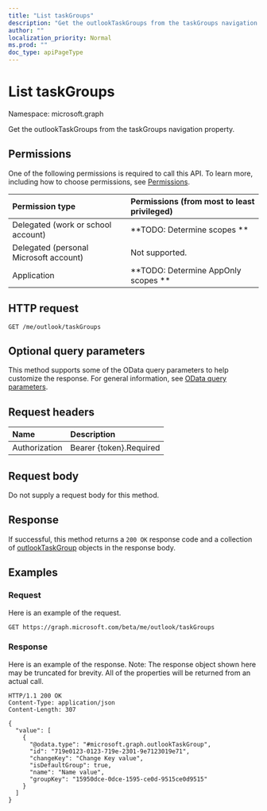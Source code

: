 ```yaml
---
title: "List taskGroups"
description: "Get the outlookTaskGroups from the taskGroups navigation property."
author: ""
localization_priority: Normal
ms.prod: ""
doc_type: apiPageType
---
```


# List taskGroups

Namespace: microsoft.graph

Get the outlookTaskGroups from the taskGroups navigation property.

## Permissions
One of the following permissions is required to call this API. To learn more, including how to choose permissions, see [Permissions](/concepts/permissions-reference.md).

|Permission type|Permissions (from most to least privileged)|
|:---|:---|
|Delegated (work or school account)|**TODO: Determine scopes **|
|Delegated (personal Microsoft account)|Not supported.|
|Application|**TODO: Determine AppOnly scopes **|

## HTTP request
<!-- {
  "blockType": "ignored"
}
-->
``` http
GET /me/outlook/taskGroups
```

## Optional query parameters
This method supports some of the OData query parameters to help customize the response. For general information, see [OData query parameters](/graph/query-parameters).

## Request headers
|Name|Description|
|:---|:---|
|Authorization|Bearer {token}.Required|

## Request body
Do not supply a request body for this method.

## Response
If successful, this method returns a `200 OK` response code and a collection of [outlookTaskGroup](../resources/outlooktaskgroup.md) objects in the response body.

## Examples

### Request
Here is an example of the request.
<!-- {
  "blockType": "request",
  "name": "get_outlooktaskgroup"
}
-->
``` http
GET https://graph.microsoft.com/beta/me/outlook/taskGroups
```

### Response
Here is an example of the response. Note: The response object shown here may be truncated for brevity. All of the properties will be returned from an actual call.
<!-- {
  "blockType": "response",
  "truncated": true,
  "@odata.type": "collection(microsoft.graph.outlooktaskgroup)"
}
-->
``` http
HTTP/1.1 200 OK
Content-Type: application/json
Content-Length: 307

{
  "value": [
    {
      "@odata.type": "#microsoft.graph.outlookTaskGroup",
      "id": "719e0123-0123-719e-2301-9e7123019e71",
      "changeKey": "Change Key value",
      "isDefaultGroup": true,
      "name": "Name value",
      "groupKey": "15950dce-0dce-1595-ce0d-9515ce0d9515"
    }
  ]
}
```

